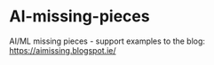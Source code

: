 # AI-missing-pieces
AI/ML missing pieces - support examples to the blog: https://aimissing.blogspot.ie/
